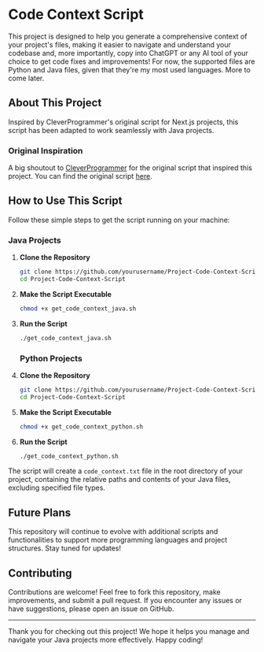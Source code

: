 # Code Context Script

This project is designed to help you generate a comprehensive context of your project's files, making it easier to navigate and understand your codebase and, more importantly, copy into ChatGPT or any AI tool of your choice to get code fixes and improvements! For now, the supported files are Python and Java files, given that they're my most used languages. More to come later.

## About This Project

Inspired by CleverProgrammer's original script for Next.js projects, this script has been adapted to work seamlessly with Java projects. 

### Original Inspiration

A big shoutout to [CleverProgrammer](https://github.com/CleverProgrammer) for the original script that inspired this project. You can find the original script [here](https://gist.github.com/CleverProgrammer/d36ea84aa3311ce722fdf90ce3b740d2).

## How to Use This Script

Follow these simple steps to get the script running on your machine:
### Java Projects

1. **Clone the Repository**
    ```bash
    git clone https://github.com/yourusername/Project-Code-Context-Script.git
    cd Project-Code-Context-Script
    ```

2. **Make the Script Executable**
    ```bash
    chmod +x get_code_context_java.sh
    ```

3. **Run the Script**
    ```bash
    ./get_code_context_java.sh
    ```

    ### Python Projects

1. **Clone the Repository**
    ```bash
    git clone https://github.com/yourusername/Project-Code-Context-Script.git
    cd Project-Code-Context-Script
    ```

2. **Make the Script Executable**
    ```bash
    chmod +x get_code_context_python.sh
    ```

3. **Run the Script**
    ```bash
    ./get_code_context_python.sh
    ```

The script will create a `code_context.txt` file in the root directory of your project, containing the relative paths and contents of your Java files, excluding specified file types.

## Future Plans

This repository will continue to evolve with additional scripts and functionalities to support more programming languages and project structures. Stay tuned for updates!

## Contributing

Contributions are welcome! Feel free to fork this repository, make improvements, and submit a pull request. If you encounter any issues or have suggestions, please open an issue on GitHub.

---

Thank you for checking out this project! We hope it helps you manage and navigate your Java projects more effectively. Happy coding!

